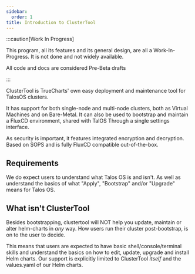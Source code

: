 ```yaml
---
sidebar:
  order: 1
title: Introduction to ClusterTool
---
```


:::caution[Work In Progress]

This program, all its features and its general design, are all a Work-In-Progress. It is not done and not widely available.

All code and docs are considered Pre-Beta drafts

:::

ClusterTool is TrueCharts' own easy deployment and maintenance tool for TalosOS clusters.

It has support for both single-node and multi-node clusters, both as Virtual Machines and on Bare-Metal.
It can also be used to bootstrap and maintain a FluxCD environment, shared with TalOS Through a single settings interface.

As security is important, it features integrated encryption and decryption. Based on SOPS and is fully FluxCD compatible out-of-the-box.

## Requirements

We do expect users to understand what Talos OS is and isn't.
As well as understand the basics of what "Apply", "Bootstrap" and/or "Upgrade" means for Talos OS.

## What isn't ClusterTool

Besides bootstrapping, clustertool will NOT help you update, maintain or alter helm-charts in *any* way.
How users run their cluster post-bootstrap, is on to the user to decide.

This means that users are expected to have basic shell/console/terminal skills and understand the basics on how to edit, update, upgrade and install Helm charts.
Our support is explicitly limited to ClusterTool *itself* and the values.yaml of our Helm charts.
